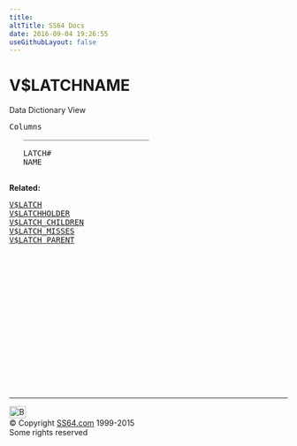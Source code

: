 ```yaml
---
title:
altTitle: SS64 Docs
date: 2016-09-04 19:26:55
useGithubLayout: false
---
```

<!-- #BeginLibraryItem "/Library/head_orav.lbi" --><!-- #EndLibraryItem --><h1>V$LATCHNAME </h1>  
 <p> Data Dictionary View </p> 
 
<pre>Columns
   ___________________________
 
   LATCH#
   NAME

</pre>
<p><b>Related:</b></p><pre><a href="V$LATCH.html">V$LATCH</a> 
<a href="V$LATCHHOLDER.html">V$LATCHHOLDER</a> 
<a href="V$LATCH_CHILDREN.html">V$LATCH_CHILDREN</a> 
<a href="V$LATCH_MISSES.html">V$LATCH_MISSES</a> 
<a href="V$LATCH_PARENT.html">V$LATCH_PARENT</a> 
</pre><!-- #BeginLibraryItem "/Library/foot_orad.lbi" --><p>
<!-- oracle-footer -->
<ins class="adsbygoogle" style="display:inline-block;width:300px;height:250px" data-ad-client="ca-pub-6140977852749469" data-ad-slot="4275490898"></ins>
<script>
(adsbygoogle = window.adsbygoogle || []).push({});
</script></p>
<hr>
<div id="bl" class="footer"><a href="V$LATCHNAME.html#"><img src="../images/top.png" width="30" height="22" alt="Back to the Top"></a></div>
<div id="br" class="footer, tagline">© Copyright <a href="../index.html">SS64.com</a> 1999-2015<br>
Some rights reserved</div>
<!-- #EndLibraryItem -->

